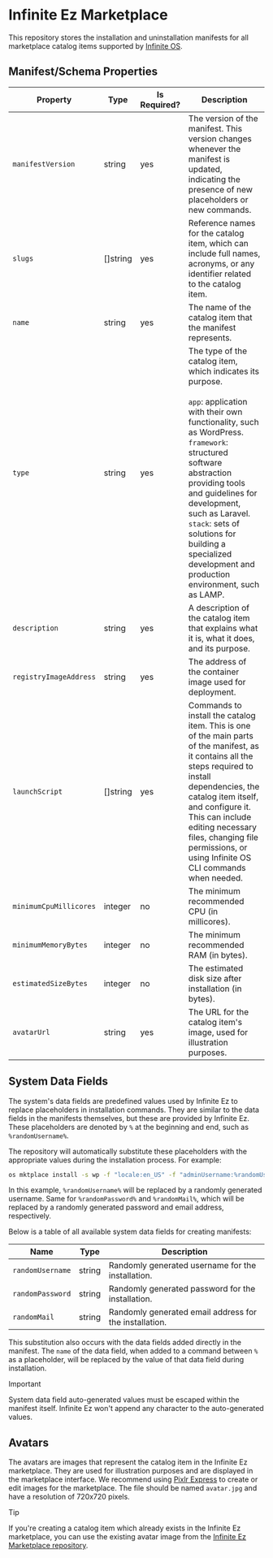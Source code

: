 # Infinite Ez Marketplace

This repository stores the installation and uninstallation manifests for all marketplace catalog items supported by [Infinite OS](https://github.com/goinfinite/os).

## Manifest/Schema Properties

| Property               | Type     | Is Required? | Description                                                                                                                                                                                                                                                                                                                                                               |
| ---------------------- | -------- | ------------ | ------------------------------------------------------------------------------------------------------------------------------------------------------------------------------------------------------------------------------------------------------------------------------------------------------------------------------------------------------------------------- |
| `manifestVersion`      | string   | yes          | The version of the manifest. This version changes whenever the manifest is updated, indicating the presence of new placeholders or new commands.                                                                                                                                                                                                                          |
| `slugs`                | []string | yes          | Reference names for the catalog item, which can include full names, acronyms, or any identifier related to the catalog item.                                                                                                                                                                                                                                              |
| `name`                 | string   | yes          | The name of the catalog item that the manifest represents.                                                                                                                                                                                                                                                                                                                |
| `type`                 | string   | yes          | The type of the catalog item, which indicates its purpose.<br/><br/>`app`: application with their own functionality, such as WordPress.<br/>`framework`: structured software abstraction providing tools and guidelines for development, such as Laravel.<br/>`stack`: sets of solutions for building a specialized development and production environment, such as LAMP. |
| `description`          | string   | yes          | A description of the catalog item that explains what it is, what it does, and its purpose.                                                                                                                                                                                                                                                                                |
| `registryImageAddress` | string   | yes          | The address of the container image used for deployment.                                                                                                                                                                                                                                                                                                                   |
| `launchScript`         | []string | yes          | Commands to install the catalog item. This is one of the main parts of the manifest, as it contains all the steps required to install dependencies, the catalog item itself, and configure it. This can include editing necessary files, changing file permissions, or using Infinite OS CLI commands when needed.                                                        |
| `minimumCpuMillicores` | integer  | no           | The minimum recommended CPU (in millicores).                                                                                                                                                                                                                                                                                                                              |
| `minimumMemoryBytes`   | integer  | no           | The minimum recommended RAM (in bytes).                                                                                                                                                                                                                                                                                                                                   |
| `estimatedSizeBytes`   | integer  | no           | The estimated disk size after installation (in bytes).                                                                                                                                                                                                                                                                                                                    |
| `avatarUrl`            | string   | yes          | The URL for the catalog item's image, used for illustration purposes.                                                                                                                                                                                                                                                                                                     |

## System Data Fields

The system's data fields are predefined values used by Infinite Ez to replace placeholders in installation commands. They are similar to the data fields in the manifests themselves, but these are provided by Infinite Ez. These placeholders are denoted by `%` at the beginning and end, such as `%randomUsername%`.

The repository will automatically substitute these placeholders with the appropriate values during the installation process. For example:

```bash
os mktplace install -s wp -f "locale:en_US" -f "adminUsername:%randomUsername%" -f "adminPassword:%randomPassword%" -f "adminMailAddress:%randomMail%"
```

In this example, `%randomUsername%` will be replaced by a randomly generated username. Same for `%randomPassword%` and `%randomMail%`, which will be replaced by a randomly generated password and email address, respectively.

Below is a table of all available system data fields for creating manifests:

| Name             | Type   | Description                                            |
| ---------------- | ------ | ------------------------------------------------------ |
| `randomUsername` | string | Randomly generated username for the installation.      |
| `randomPassword` | string | Randomly generated password for the installation.      |
| `randomMail`     | string | Randomly generated email address for the installation. |

This substitution also occurs with the data fields added directly in the manifest. The `name` of the data field, when added to a command between `%` as a placeholder, will be replaced by the value of that data field during installation.

> [!IMPORTANT]
> System data field auto-generated values must be escaped within the manifest itself. Infinite Ez won't append any character to the auto-generated values.

## Avatars

The avatars are images that represent the catalog item in the Infinite Ez marketplace. They are used for illustration purposes and are displayed in the marketplace interface.
We recommend using [Pixlr Express](https://pixlr.com/express/) to create or edit images for the marketplace. The file should be named `avatar.jpg` and have a resolution of 720x720 pixels.

> [!TIP]
> If you're creating a catalog item which already exists in the Infinite Ez marketplace, you can use the existing avatar image from the [Infinite Ez Marketplace repository](https://github.com/goinfinite/os-marketplace).
